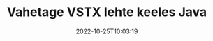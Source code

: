 ---
############################# Static ############################
layout: "auto-gen-merger"
date: 2022-10-25T10:03:19
draft: false
otherformats: html mht mhtml odp ods odt one otp ott pdf pps ppsx ppt pptx rtf tex

############################# Head ############################
head_title: "Vahetage ja vahetage VSTX lehti Java-s"
head_description: "Vahetage ja vahetage kahe lehe positsioone VSTX failis Java-s, kasutades dokumentide liitmise API-d."

############################# Header ############################
title: "Vahetage VSTX lehte keeles Java"
description: "Vahetage VSTX lehed mõne rea Java koodiga."
bg_image: "https://cms.admin.containerize.com/templates/aspose/App_Themes/V3/images/bg/header1.png"
bg_overlay: false
button:
    enable: true
    icon: "fas fa-arrow-down"
    label: "Laadige alla tasuta prooviversioon"
    link: "https://downloads.groupdocs.com/merger/java"

############################# SubMenu ############################
submenu:
    enable: true

    left:
        img_alt: "GroupDocs.Merger for Java"
        image: "https://cms.admin.containerize.com/templates/groupdocs/images/product-logos/90x90-noborder/groupdocs-merger-java.png"
        product: "GroupDocs.Merger"
        platform: "Java"

    middle:
        button:

            # button loop
            - link: "https://apireference.groupdocs.com/merger/java"
              text: "API viide"

            # button loop
            - link: "https://github.com/groupdocs-merger"
              text: "Koodi näited"

            # button loop
            - link: "https://products.groupdocs.app/merger/family"
              text: "Reaalajas demod"

            # button loop
            - link: "https://purchase.groupdocs.com/pricing/merger/java"
              text: "Hinnakujundus"

    right:
        link_download: "https://downloads.groupdocs.com/merger"
        link_learn: "https://docs.groupdocs.com/merger/java"
        link_buy: "https://purchase.groupdocs.com"

############################# About ############################
about:
    enable: true
    title: "Teave toote GroupDocs.Merger for Java API kohta"
    content: |
        [GroupDocs.Merger for Java](/et/merger/java/) pakub lihtsat lahendust mitmesuguste dokumendivormingute, sealhulgas PDF, Microsoft Office (Word, Excel, PowerPoint) turvaliseks liitmiseks ja jagamiseks , OneNote), OpenDocument, HTML, pildid ja paljud teised rakenduses Java. Lisades vaid mõne koodirea, saate teha mitmeid dokumenditoiminguid, nagu teisaldamine, eemaldamine, pööramine, vahetamine, eraldamine või lehtede orientatsiooni muutmine dokumentides. Dokumentide ühendamise API toetab ka dokumendi lehtede eelvaate kuvamist pildina, et analüüsida dokumendi struktuuri, vormingut ja lehe sisu.
        
        GroupDocs.Merger API on õige valik ettevõtete lahenduste jaoks, mis vajavad faililehtede vahetamise funktsioone. Neid API-sid toetavad hästi kõik suuremad operatsioonisüsteemid ja platvormid, sealhulgas J2SE 7.0 (1.7), J2SE 8.0 (1.8), Java 10.

############################# Steps ############################
steps:
    enable: true
    title_left: "Vahetage VSTX faililehte tootes Java"
    content_left: |
        [GroupDocs.Merger for Java](/et/merger/java/) muudab Java arendajatel lihtsaks lehtede vahetamise failis VSTX, rakendades mõnda lihtsat sammu .
        
        * Vahetatavate leheküljenumbrite määramiseks lähtestage **SwapOptions**.
        * Looge **Merger** uus eksemplar ja edastage lähtedokumendi tee konstruktori parameetrina.
        * Helistage lehele **swapPages** ja edastage objekt **SwapOptions**.
        * Helistage käsule **save** ja määrake tulemuseks oleva dokumendi salvestamise failitee.

    title_right: "Nõuded süsteemile"
    content_right: |
        GroupDocs.Merger for Java API-sid toetavad kõik suuremad platvormid ja operatsioonisüsteemid. Enne alloleva koodi käivitamist veenduge, et teie süsteemi on installitud järgmised eeltingimused.

        * Operatsioonisüsteemid: Microsoft Windows, Linux, MacOS
        * Arenduskeskkonnad: NetBeans, IntelliJ IDEA, Eclipse
        * Raamistikud: J2SE 7.0 (1.7), J2SE 8.0 (1.8), Java 10
        * Laadige alla toote GroupDocs.Merger for Java uusim versioon saidilt [Maven](https://repository.groupdocs.com/webapp/#/artifacts/browse/tree/General/repo/com/groupdocs/groupdocs-merger)
         
    code: |
     {{% merger/additional-styles %}}
     {{< merger/code-merger title="Kuidas vahetada VSTX faililehte, kasutades Java näitekoodi">}}

        ```java    
        // Vahetage faili VSTX lehte, kasutades GroupDocs.Merger API-t
        int pageNumber1 = 6;
        int pageNumber2 = 1;

        // Initsialiseerige klass SwapOptions, et määrata vahetatavate lehtede numbrid
        SwapOptions swapOptions = new SwapOptions(pageNumber2, pageNumber1);

        // Ühinemise käivitamine sisenddokumendiga VSTX
        Merger merger = new Merger("input.vstx");

        // Kutsuge meetod SwapPages ja edastage sellele objekt SwapOptions
        merger.swapPages(swapOptions);
    
        // Helistage salvestusmeetodile ja edastage soovitud failitee väljunddokumendi salvestamiseks
        merger.save("output.vstx");
        ```
     {{< /merger/code-merger >}}

############################# Demos ############################
demos:
    enable: true
    title: "Reaalajas demod – vahetage võrgus VSTX faililehte"
    content: |
       Vahetage kohe VSTX faililehte, külastades veebisaiti [GroupDocs.Merger Live Demos](https://products.groupdocs.app/splitter/swap-pages/vstx).
       Reaalajas demol on järgmised eelised.
        
############################# About Formats ############################
about_formats:
    enable: true

############################# More Formats ############################
more_formats:
    enable: true
    title: "Muude failivormingute lehtede vahetamine"
    content: |
        Java dokumenteerib failivormingute ja piltide ühendamise ja jagamise API. Vahetage mõned populaarsed failivormingud, nagu allpool kirjeldatud.

############################# Back to top ###############################
back_to_top:
    enable: true
---